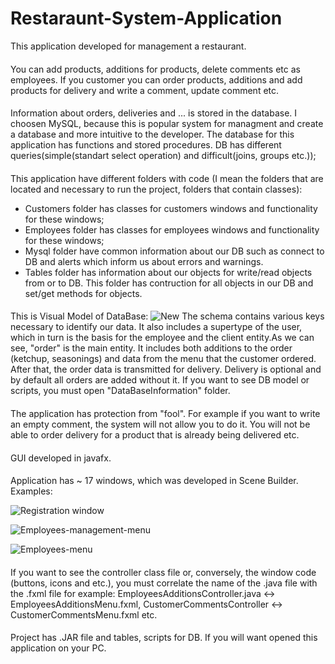 # Restaraunt-System-Application
This application developed for management a restaurant.
####
You can add products, additions for products, delete comments etc as employees.
If you customer you can order products, additions and add products for delivery and write a comment, update comment etc.
####
Information about orders, deliveries and ... is stored in the database.
I choosen MySQL, because this is popular system for managment and create a database and more intuitive to the developer. The database for this application has functions and stored procedures. DB has different queries(simple(standart select operation) and difficult(joins, groups etc.));
####
This application have different folders with code (I mean the folders that are located and necessary to run the project, folders that contain classes):
* Customers folder has classes for customers windows and functionality for these windows;
* Employees folder has classes for employees windows and functionality for these windows;
* Mysql folder have common information about our DB such as connect to DB and alerts which inform us about errors and warnings.
* Tables folder has information about our objects for write/read objects from or to DB. This folder has contruction for all objects in our DB and set/get methods for objects.
####
This is Visual Model of DataBase:
![New](https://user-images.githubusercontent.com/72620745/221269261-a0b40e3a-f306-439d-a71a-1b377d793be5.png)
The schema contains various keys necessary to identify our data. It also includes a supertype of the user, which in turn is the basis for the employee and the client entity.As we can see, "order" is the main entity. It includes both additions to the order (ketchup, seasonings) and data from the menu that the customer ordered. After that, the order data is transmitted for delivery. Delivery is optional and by default all orders are added without it. If you want to see DB model or scripts, you must open "DataBaseInformation" folder.
####
The application has protection from "fool". For example if you want to write an empty comment, the system will not allow you to do it. You will not be able to order delivery for a product that is already being delivered etc.
####
GUI developed in javafx.
####
Application has ~ 17 windows, which was developed in Scene Builder. Examples: 

![Registration window](https://user-images.githubusercontent.com/72620745/220447335-6f30c87c-7ab4-4b89-826c-5a4d286b8117.png)

![Employees-management-menu](https://user-images.githubusercontent.com/72620745/220447724-2b02149c-00ff-4673-9d9b-16f3038a4ccb.png)

![Employees-menu](https://user-images.githubusercontent.com/72620745/220447585-ec9a8f9f-e80f-410d-9098-741c7a4aa138.png)
####
If you want to see the controller class file or, conversely, the window code (buttons, icons and etc.), you must correlate the name of the .java file with the .fxml file for example: EmployeesAdditionsController.java <-> EmployeesAdditionsMenu.fxml, CustomerCommentsController <-> CustomerCommentsMenu.fxml etc.
####
Project has .JAR file and tables, scripts for DB. If you will want opened this application on your PC.






